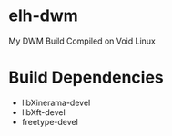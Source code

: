 # elh-dwm
My DWM Build
Compiled on Void Linux

# Build Dependencies
- libXinerama-devel
- libXft-devel
- freetype-devel

